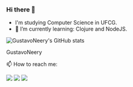 ### Hi there 👋

- I'm studying Computer Science in UFCG.
- 🌱 I’m currently learning: Clojure and NodeJS.

![GustavoNeery's GitHub stats](https://github-readme-stats.vercel.app/api?username=GustavoNeery&theme=merko&show_icons=true)

GustavoNeery

📫 How to reach me:
<div style="display: inline_block">
   <a href="https://www.linkedin.com/in/luiz-gustavo-617a54206/"><img src="https://img.shields.io/badge/LinkedIn-0077B5?style=for-the-badge&logo=linkedin&logoColor=white" target="_blank"></a>
   <a href="mailto:luiz.nery@ccc.ufcg.edu.br"><img src="https://img.shields.io/badge/Gmail-D14836?style=for-the-badge&logo=gmail&logoColor=white" target="_blank"></a>
   <a href="https://www.instagram.com/gustavonery_l/"><img src="https://img.shields.io/badge/Instagram-E4405F?style=for-the-badge&logo=instagram&logoColor=white" target="_blank"></a>
 </div>

<!--
**GustavoNeery/GustavoNeery** is a ✨ _special_ ✨ repository because its `README.md` (this file) appears on your GitHub profile.


Here are some ideas to get you started:

- 🔭 I’m currently working on ...
- 🌱 I’m currently learning ...
- 👯 I’m looking to collaborate on ...
- 🤔 I’m looking for help with ...
- 💬 Ask me about ...
- 📫 How to reach me: ...
- 😄 Pronouns: ...
- ⚡ Fun fact: ...
-->
